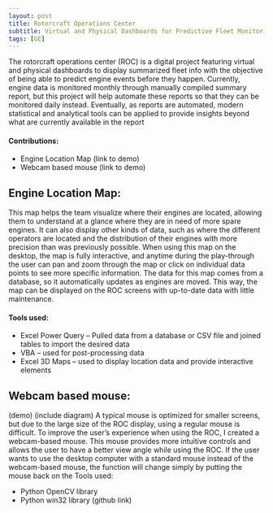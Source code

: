 ```yaml
---
layout: post
title: Rotorcraft Operations Center
subtitle: Virtual and Physical Dashboards for Predictive Fleet Monitoring 
tags: [GE]
---
```

The rotorcraft operations center (ROC) is a digital project featuring virtual and physical dashboards to display summarized fleet info with the objective of being able to predict engine events before they happen. Currently, engine data is monitored monthly through manually compiled summary report, but this project will help automate these reports so that they can be monitored daily instead. Eventually, as reports are automated, modern statistical and analytical tools can be applied to provide insights beyond what are currently available in the report
#### Contributions:
-	Engine Location Map (link to demo)
-	Webcam based mouse (link to demo)

## Engine Location Map:
This map helps the team visualize where their engines are located, allowing them to understand at a glance where they are in need of more spare engines. It can also display other kinds of data, such as where the different operators are located and the distribution of their engines with more precision than was previously possible. When using this map on the desktop, the map is fully interactive, and anytime during the play-through the user can pan and zoom through the map or click on individual data points to see more specific information. The data for this map comes from a database, so it automatically updates as engines are moved. This way, the map can be displayed on the ROC screens with up-to-date data with little maintenance.
#### Tools used:
-	Excel Power Query – Pulled data from a database or CSV file and joined tables to import the desired data
-	VBA – used for post-processing data
-	Excel 3D Maps – used to display location data and provide interactive elements

## Webcam based mouse:
(demo)
(include diagram)
A typical mouse is optimized for smaller screens, but due to the large size of the ROC display, using a regular mouse is difficult. To improve the user’s experience when using the ROC, I created a webcam-based mouse. This mouse provides more intuitive controls and allows the user to have a better view angle while using the ROC. If the user wants to use the desktop computer with a standard mouse instead of the webcam-based mouse, the function will change simply by putting the mouse back on the
Tools used:
-	Python OpenCV library
-	Python win32 library
(github link)
